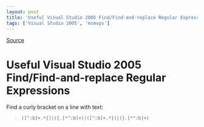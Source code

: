 ```yaml
---
layout: post
title: 'Useful Visual Studio 2005 Find/Find-and-replace Regular Expressions'
tags: ['Visual Studio 2005', 'msmvps']
---
```

[Source](http://blogs.msmvps.com/peterritchie/2006/09/25/useful-visual-studio-2005-findfind-and-replace-regular-expressions/ "Permalink to Useful Visual Studio 2005 Find/Find-and-replace Regular Expressions")

# Useful Visual Studio 2005 Find/Find-and-replace Regular Expressions
Find a curly bracket on a line with text:

> `([^:b]+.*{)|({.[*^:b]+)|([^:b]+.*})|(}.[*^:b]+)`


